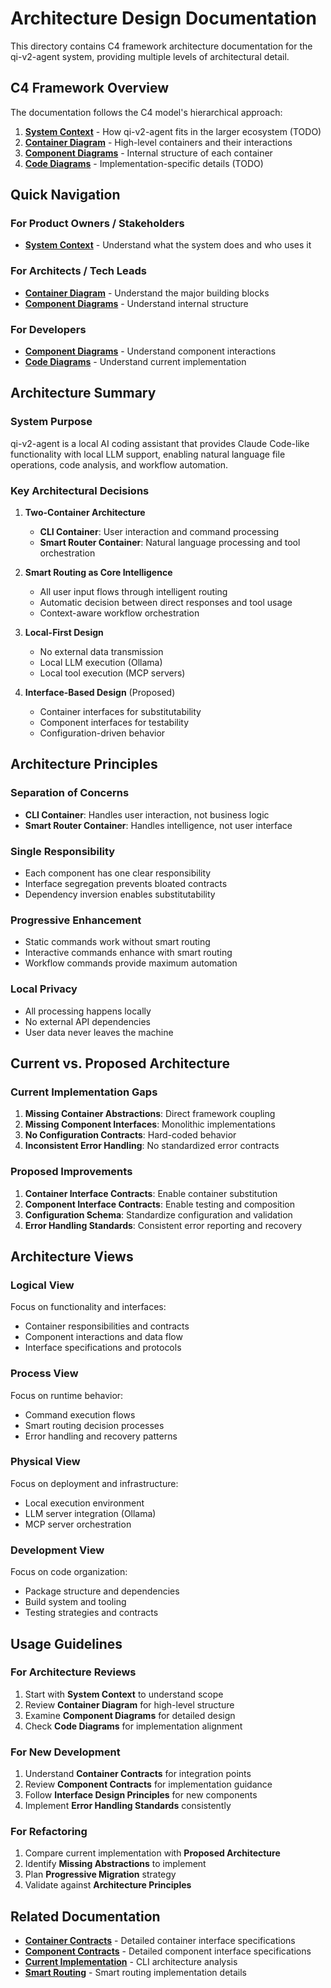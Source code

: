# Architecture Design Documentation

This directory contains C4 framework architecture documentation for the qi-v2-agent system, providing multiple levels of architectural detail.

## C4 Framework Overview

The documentation follows the C4 model's hierarchical approach:

1. **[System Context](./system.context.md)** - How qi-v2-agent fits in the larger ecosystem (TODO)
2. **[Container Diagram](./container.diagram.md)** - High-level containers and their interactions  
3. **[Component Diagrams](./component.diagrams.md)** - Internal structure of each container
4. **[Code Diagrams](./code.diagrams.md)** - Implementation-specific details (TODO)

## Quick Navigation

### For Product Owners / Stakeholders
- **[System Context](./system.context.md)** - Understand what the system does and who uses it

### For Architects / Tech Leads  
- **[Container Diagram](./container.diagram.md)** - Understand the major building blocks
- **[Component Diagrams](./component.diagrams.md)** - Understand internal structure

### For Developers
- **[Component Diagrams](./component.diagrams.md)** - Understand component interactions
- **[Code Diagrams](./code.diagrams.md)** - Understand current implementation

## Architecture Summary

### System Purpose
qi-v2-agent is a local AI coding assistant that provides Claude Code-like functionality with local LLM support, enabling natural language file operations, code analysis, and workflow automation.

### Key Architectural Decisions

1. **Two-Container Architecture**
   - **CLI Container**: User interaction and command processing
   - **Smart Router Container**: Natural language processing and tool orchestration

2. **Smart Routing as Core Intelligence**
   - All user input flows through intelligent routing
   - Automatic decision between direct responses and tool usage
   - Context-aware workflow orchestration

3. **Local-First Design**
   - No external data transmission
   - Local LLM execution (Ollama)
   - Local tool execution (MCP servers)

4. **Interface-Based Design** (Proposed)
   - Container interfaces for substitutability
   - Component interfaces for testability  
   - Configuration-driven behavior

## Architecture Principles

### Separation of Concerns
- **CLI Container**: Handles user interaction, not business logic
- **Smart Router Container**: Handles intelligence, not user interface

### Single Responsibility  
- Each component has one clear responsibility
- Interface segregation prevents bloated contracts
- Dependency inversion enables substitutability

### Progressive Enhancement
- Static commands work without smart routing
- Interactive commands enhance with smart routing
- Workflow commands provide maximum automation

### Local Privacy
- All processing happens locally
- No external API dependencies
- User data never leaves the machine

## Current vs. Proposed Architecture

### Current Implementation Gaps
1. **Missing Container Abstractions**: Direct framework coupling
2. **Missing Component Interfaces**: Monolithic implementations  
3. **No Configuration Contracts**: Hard-coded behavior
4. **Inconsistent Error Handling**: No standardized error contracts

### Proposed Improvements
1. **Container Interface Contracts**: Enable container substitution
2. **Component Interface Contracts**: Enable testing and composition
3. **Configuration Schema**: Standardize configuration and validation
4. **Error Handling Standards**: Consistent error reporting and recovery

## Architecture Views

### Logical View
Focus on functionality and interfaces:
- Container responsibilities and contracts
- Component interactions and data flow
- Interface specifications and protocols

### Process View  
Focus on runtime behavior:
- Command execution flows
- Smart routing decision processes
- Error handling and recovery patterns

### Physical View
Focus on deployment and infrastructure:
- Local execution environment
- LLM server integration (Ollama)
- MCP server orchestration

### Development View
Focus on code organization:
- Package structure and dependencies
- Build system and tooling
- Testing strategies and contracts

## Usage Guidelines

### For Architecture Reviews
1. Start with **System Context** to understand scope
2. Review **Container Diagram** for high-level structure
3. Examine **Component Diagrams** for detailed design
4. Check **Code Diagrams** for implementation alignment

### For New Development
1. Understand **Container Contracts** for integration points
2. Review **Component Contracts** for implementation guidance
3. Follow **Interface Design Principles** for new components
4. Implement **Error Handling Standards** consistently

### For Refactoring
1. Compare current implementation with **Proposed Architecture**
2. Identify **Missing Abstractions** to implement
3. Plan **Progressive Migration** strategy
4. Validate against **Architecture Principles**

## Related Documentation

- **[Container Contracts](../containers/)** - Detailed container interface specifications
- **[Component Contracts](../components/)** - Detailed component interface specifications  
- **[Current Implementation](../cli/)** - CLI architecture analysis
- **[Smart Routing](../smart-routing/)** - Smart routing implementation details